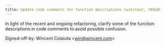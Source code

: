 ```yaml
---
title: Update code comments for function descriptions (wikitext, f85b8b6)
---
```


In light of the recent and ongoing refactoring, clarify some of the function descriptions in code comments to avoid possible confusion.

Signed-off-by: Wincent Colaiuta &lt;win@wincent.com&gt;
